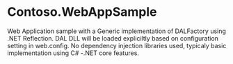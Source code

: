 # Contoso.WebAppSample
Web Application sample with a Generic implementation of DALFactory using .NET Reflection. 
DAL DLL will be loaded expliciltly based on configuration setting in web.config. 
No dependency injection libraries used, typicaly basic implementation using C# -.NET core features.
